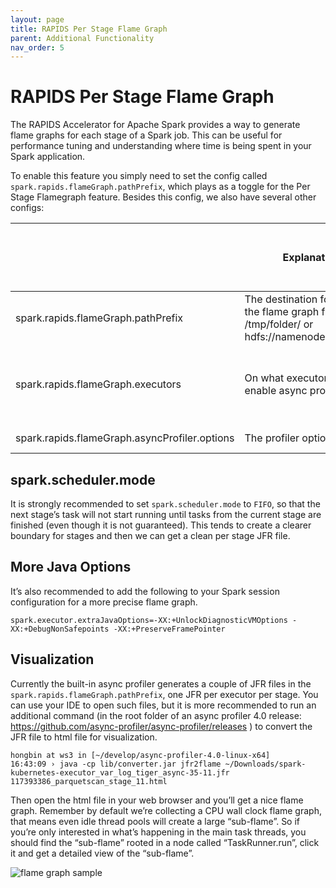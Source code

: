 ```yaml
---
layout: page
title: RAPIDS Per Stage Flame Graph
parent: Additional Functionality
nav_order: 5
---
```

# RAPIDS Per Stage Flame Graph
The RAPIDS Accelerator for Apache Spark provides a way to generate flame graphs for each stage of a Spark job. This can be useful for performance tuning and understanding where time is being spent in your Spark application.

To enable this feature you simply need to set the config called `spark.rapids.flameGraph.pathPrefix`, which plays as a toggle for the Per Stage Flamegraph feature. Besides this config, we also have several other configs:

|                                               | Explanation                                                                                        | Default value                                                                                                              | When do you need to care this config |
|-----------------------------------------------|----------------------------------------------------------------------------------------------------|----------------------------------------------------------------------------------------------------------------------------|--------------------------------------|
| spark.rapids.flameGraph.pathPrefix            | The destination for storing the flame graph file. E.g. /tmp/folder/ or hdfs://namenode:port/folder | Not set (not enabled)                                                                                                      | Always                               |
| spark.rapids.flameGraph.executors             | On what executors to enable async profiler                                                         | *, meaning all executors, you can replace with comma-separated list of executors IDs and hyphenated ranges of executor IDs | Unless necessary                     |
| spark.rapids.flameGraph.asyncProfiler.options | The profiler options                                                                               | jfr,event=cpu,wall=10ms                                                                                                    | Unless necessary                     |


## spark.scheduler.mode
It is strongly recommended to set `spark.scheduler.mode` to `FIFO`, so that the next stage’s task will not start running until tasks from the current stage are finished (even though it is not guaranteed). This tends to create a clearer boundary for stages and then we can get a clean per stage JFR file.

## More Java Options
It’s also recommended to add the following to your Spark session configuration for a more precise flame graph.

```
spark.executor.extraJavaOptions=-XX:+UnlockDiagnosticVMOptions -XX:+DebugNonSafepoints -XX:+PreserveFramePointer
```

## Visualization

Currently the built-in async profiler generates a couple of JFR files in the `spark.rapids.flameGraph.pathPrefix`, one JFR per executor per stage. You can use your IDE to open such files, but it is more recommended to run an additional command (in the root folder of an async profiler 4.0 release: https://github.com/async-profiler/async-profiler/releases ) to convert the JFR file to html file for visualization.


```
hongbin at ws3 in [~/develop/async-profiler-4.0-linux-x64]
16:43:09 › java -cp lib/converter.jar jfr2flame ~/Downloads/spark-kubernetes-executor_var_log_tiger_async-35-11.jfr  117393386_parquetscan_stage_11.html
```` 

Then open the html file in your web browser and you’ll get a nice flame graph. Remember by default we’re collecting a CPU wall clock flame graph, that means even idle thread pools will create a large “sub-flame”. So if you’re only interested in what’s happening in the main task threads, you should find the “sub-flame” rooted in a node called “TaskRunner.run”, click it and get a detailed view of the “sub-flame”.

![flame graph sample](../img/flamegraph.png)